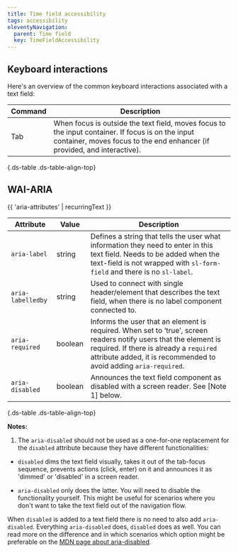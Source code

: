 ```yaml
---
title: Time field accessibility
tags: accessibility
eleventyNavigation:
  parent: Time field
  key: TimeFieldAccessibility
---
```

<section>

## Keyboard interactions

Here's an overview of the common keyboard interactions associated with a text field:

<div class="ds-table-wrapper">

|Command|Description|
|-|-|
|Tab|When focus is outside the text field, moves focus to the input container. If focus is on the input container, moves focus to the end enhancer (if provided, and interactive).|

{.ds-table .ds-table-align-top}

</div>

</section>

<section>


## WAI-ARIA

{{ 'aria-attributes' | recurringText }}

<div class="ds-table-wrapper">

|Attribute | Value | Description                                                                                                                                                                                                                                                                                                   |
|-|-|-|
|`aria-label`	|string| Defines a string that tells the user what information they need to enter in this text field. Needs to be added when the text-field is not wrapped with `sl-form-field` and there is no `sl-label`. |
|`aria-labelledby`|string| Used to connect with single header/element that describes the text field, when there is no label component connected to.                                                                                                                                                                                      |
|`aria-required`	|boolean| Informs the user that an element is required. When set to ‘true’, screen readers notify users that the element is required. If there is already a `required` attribute added, it is recommended to avoid adding `aria-required`.                                                                                                                                                                                   |
|`aria-disabled`|boolean| Announces the text field component as disabled with a screen reader. See [Note 1] below.                                                                                                                                                                                                                      |

{.ds-table .ds-table-align-top}

</div>

**Notes:**
1. The `aria-disabled` should not be used as a one-for-one replacement for the `disabled` attribute because they have different functionalities:

- `disabled` dims the text field visually, takes it out of the tab-focus sequence, prevents actions (click, enter) on it and announces it as 'dimmed' or 'disabled' in a screen reader.

- `aria-disabled` only does the latter. You will need to disable the functionality yourself. This might be useful for scenarios where you don't want to take the text field out of the navigation flow.

When `disabled` is added to a text field there is no need to also add `aria-disabled`. Everything `aria-disabled` does, `disabled` does as well. You can read more on the difference and in which scenarios which option might be preferable on the [MDN page about aria-disabled](https://developer.mozilla.org/en-US/docs/Web/Accessibility/ARIA/Attributes/aria-disabled).


</section>


